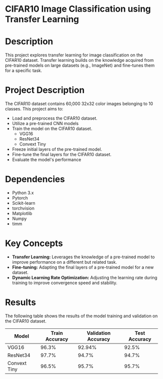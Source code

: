 # CIFAR10 Image Classification using Transfer Learning

<h1>Description</h1>
<p>This project explores transfer learning for image classification on the CIFAR10 dataset. Transfer learning builds on the knowledge acquired from pre-trained models on large datasets (e.g., ImageNet) and fine-tunes them for a specific task.</p>

<h1>Project Description</h1>

The CIFAR10 dataset contains 60,000 32x32 color images belonging to 10 classes. This project aims to:

* Load and preprocess the CIFAR10 dataset.
* Utilize a pre-trained CNN models
* Train the model on the CIFAR10 dataset.
    * VGG16
    * ResNet34
    * Convext Tiny
* Freeze initial layers of the pre-trained model.
* Fine-tune the final layers for the CIFAR10 dataset.
* Evaluate the model's performance

<h1>Dependencies</h1>

* Python 3.x
* Pytorch 
* Scikit-learn
* torchvision
* Matplotlib
* Numpy
* timm

<h1>Key Concepts</h1>

* **Transfer Learning:** Leverages the knowledge of a pre-trained model to improve performance on a different but related task.
* **Fine-tuning:** Adapting the final layers of a pre-trained model for a new dataset.
* **Dynamic Learning Rate Optimization:** Adjusting the learning rate during training to improve convergence speed and stability.

<h1>Results</h1>

The following table shows the results of the model training and validation on the CIFAR10 dataset.

| Model | Train Accuracy | Validation Accuracy | Test Accuracy |
| --- | --- | --- | --- |
| VGG16 | 96.3% | 92.94% | 92.5% |
| ResNet34 | 97.7% | 94.7% | 94.7% |
| Convext Tiny | 96.5% | 95.7% | 95.7% |
